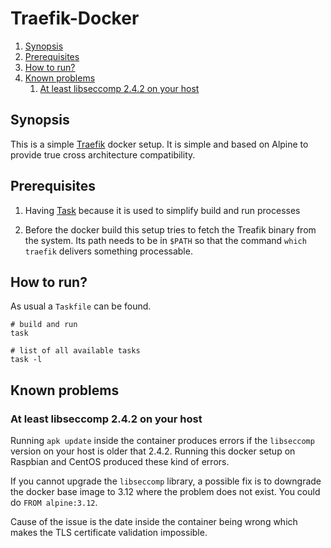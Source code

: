 # Traefik-Docker

<!--- mdtoc: toc begin -->

1. [Synopsis](#synopsis)
2. [Prerequisites](#prerequisites)
3. [How to run?](#how-to-run-)
4. [Known problems](#known-problems)
   1. [At least libseccomp 2.4.2 on your host](#at-least-libseccomp-2-4-2-on-your-host)<!--- mdtoc: toc end -->

## Synopsis

This is a simple [Traefik](https://doc.traefik.io/traefik/) docker setup. It is simple and based on Alpine to provide true cross architecture compatibility.

## Prerequisites

1. Having [Task](taskfile.dev/) because it is used to simplify build and run processes

2. Before the docker build this setup tries to fetch the Treafik binary from the system. Its path needs to be in `$PATH` so that the command `which traefik` delivers something processable.

## How to run?

As usual a `Taskfile` can be found.

```shell
# build and run
task

# list of all available tasks
task -l
```

## Known problems

### At least libseccomp 2.4.2 on your host

Running `apk update` inside the container produces errors if the `libseccomp` version on your host is older that 2.4.2. Running this docker setup on Raspbian and CentOS produced these kind of errors.

If you cannot upgrade the `libseccomp` library, a possible fix is to downgrade the docker base image to 3.12 where the problem does not exist. You could do `FROM alpine:3.12`.

Cause of the issue is the date inside the container being wrong which makes the TLS certificate validation impossible.
